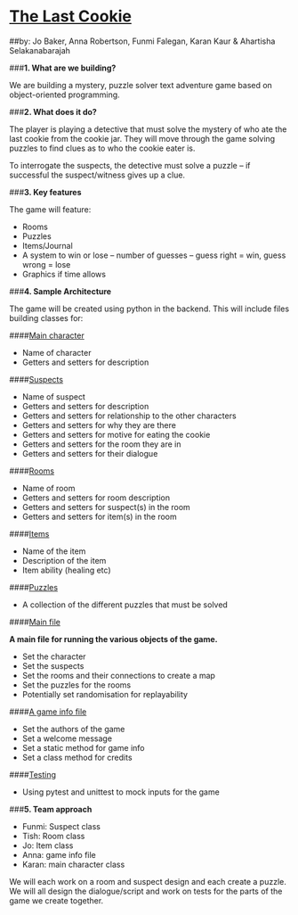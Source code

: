 # <ins>The Last Cookie</ins>

##by: Jo Baker,  Anna Robertson, Funmi Falegan, Karan Kaur & Ahartisha Selakanabarajah


###**1. What are we building?**

We are building a mystery, puzzle solver text adventure game based on object-oriented programming.

###**2. What does it do?**

The player is playing a detective that must solve the mystery of who ate the last cookie from the cookie jar. They will move through the game solving puzzles to find clues as to who the cookie eater is.

To interrogate the suspects, the detective must solve a puzzle – if successful the suspect/witness gives up a clue.

###**3. Key features**

The game will feature:

-	Rooms
-	Puzzles
-	Items/Journal
-	A system to win or lose – number of guesses – guess right = win, guess wrong =  lose
-	Graphics if time allows

###**4. Sample Architecture** 

The game will be created using python in the backend.
This will include files building classes for:

####<ins>Main character</ins>

- Name of character 
- Getters and setters for description

####<ins>Suspects</ins>
- Name of suspect
- Getters and setters for description
- Getters and setters for relationship to the other characters
- Getters and setters for why they are there
- Getters and setters for motive for eating the cookie
- Getters and setters for the room they are in
- Getters and setters for their dialogue

####<ins>Rooms</ins>
- Name of room
- Getters and setters for room description
- Getters and setters for suspect(s) in the room
- Getters and setters for item(s) in the room

####<ins>Items</ins>
- Name of the item
- Description of the item
- Item ability (healing etc)

####<ins>Puzzles</ins>
- A collection of the different puzzles that must be solved

####<ins>Main file</ins>

**A main file for running the various objects of the game.**

- Set the character
- Set the suspects
- Set the rooms and their connections to create a map
- Set the puzzles for the rooms
- Potentially set randomisation for replayability 

####<ins>A game info file</ins>
- Set the authors of the game
- Set a welcome message
- Set a static method for game info
- Set a class method for credits 

####<ins>Testing</ins>
- Using pytest and unittest to mock inputs for the game

###**5. Team approach** 

-	Funmi: Suspect class
-	Tish: Room class
-	Jo: Item class
-	Anna: game info file
-	Karan: main character class

We will each work on a room and suspect design and each create a puzzle. We will all design the dialogue/script and work
on tests for the parts of the game we create together.

